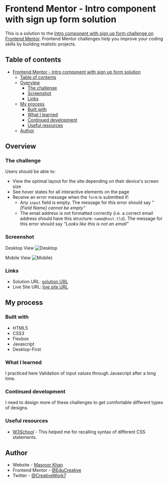 # Frontend Mentor - Intro component with sign up form solution

This is a solution to the [Intro component with sign up form challenge on Frontend Mentor](https://www.frontendmentor.io/challenges/intro-component-with-signup-form-5cf91bd49edda32581d28fd1). Frontend Mentor challenges help you improve your coding skills by building realistic projects. 

## Table of contents

- [Frontend Mentor - Intro component with sign up form solution](#frontend-mentor---intro-component-with-sign-up-form-solution)
  - [Table of contents](#table-of-contents)
  - [Overview](#overview)
    - [The challenge](#the-challenge)
    - [Screenshot](#screenshot)
    - [Links](#links)
  - [My process](#my-process)
    - [Built with](#built-with)
    - [What I learned](#what-i-learned)
    - [Continued development](#continued-development)
    - [Useful resources](#useful-resources)
  - [Author](#author)

## Overview

### The challenge

Users should be able to:

- View the optimal layout for the site depending on their device's screen size
- See hover states for all interactive elements on the page
- Receive an error message when the `form` is submitted if:
  - Any `input` field is empty. The message for this error should say *"[Field Name] cannot be empty"*
  - The email address is not formatted correctly (i.e. a correct email address should have this structure: `name@host.tld`). The message for this error should say *"Looks like this is not an email"*

### Screenshot
Desktop View
![Desktop](https://github.com/EduCreative/frontendMentor-Projects/intro-component-with-signup-form-master/screenshots/Desktop-view-1.png)

Mobile View
![Mobile](https://github.com/EduCreative/frontendMentor-Projects/intro-component-with-signup-form-master/screenshots/mobile-view.png))

### Links

- Solution URL: [solution URL](https://github.com/EduCreative/FrontendMentor-Huddle-landing-page.git)
- Live Site URL: [live site URL](https://educreative.github.io/FrontendMentor-Huddle-landing-page/)

## My process

### Built with

- HTML5
- CSS3
- Flexbox
- Javascript
- Desktop-First

### What I learned

I practiced here Validation of input values through Javascript after a long time.

### Continued development

I need to design more of these challenges to get comfortable different types of designs.

### Useful resources

- [W3School](https://www.W3school.com) - This helped me for recalling syntax of different CSS statements.

## Author

- Website - [Masroor Khan ](https://educreative.github.io/)
- Frontend Mentor - [@EduCreative](https://www.frontendmentor.io/profile/EduCreative)
- Twitter - [@CreativeWork7](https://www.twitter.com/Creativework7)
